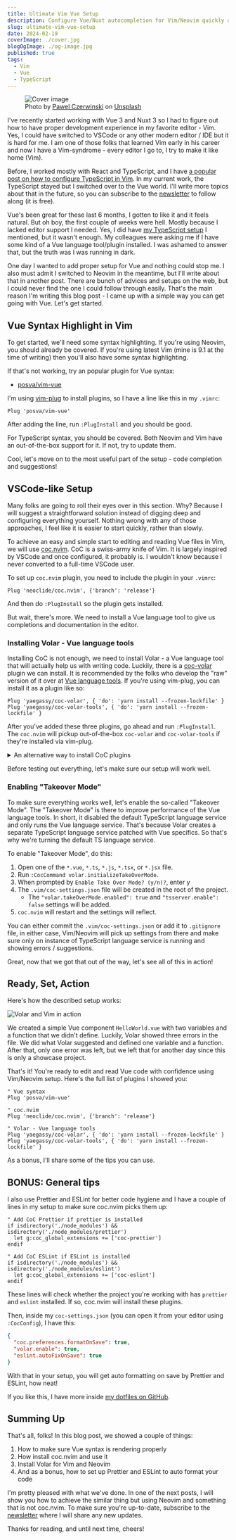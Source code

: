```yaml
---
title: Ultimate Vim Vue Setup
description: Configure Vue/Nuxt autocompletion for Vim/Neovim quickly and without a hassle
slug: ultimate-vim-vue-setup
date: 2024-02-19
coverImage: ./cover.jpg
blogOgImage: ./og-image.jpg
published: true
tags:
  - Vim
  - Vue
  - TypeScript
---
```


<figure>
<img alt="Cover image" src="./cover.jpg" />
<figcaption class="photo-caption">
Photo by <a href="https://unsplash.com/@pawel_czerwinski?utm_content=creditCopyText&utm_medium=referral&utm_source=unsplash">Pawel Czerwinski</a> on <a href="https://unsplash.com/photos/red-and-blue-wallpaper-6lQDFGOB1iw?utm_content=creditCopyText&utm_medium=referral&utm_source=unsplash">Unsplash</a>
</figcaption>
</figure>

I've recently started working with Vue 3 and Nuxt 3 so I had to figure out how to have proper development experience in my favorite editor - Vim. Yes, I could have switched to VSCode or any other modern editor / IDE but it is hard for me. I am one of those folks that learned Vim early in his career and now I have a Vim-syndrome - every editor I go to, I try to make it like home (Vim).

Before, I worked mostly with React and TypeScript, and I have [a popular post on how to configure TypeScript in Vim](/ultimate-vim-typescript-setup). In my current work, the TypeScript stayed but I switched over to the Vue world. I'll write more topics about that in the future, so you can subscribe to the [newsletter](/newsletter) to follow along (it is free).

Vue's been great for these last 6 months, I gotten to like it and it feels natural. But oh boy, the first couple of weeks were hell. Mostly because I lacked editor support I needed. Yes, I did have [my TypeScript setup](/ultimate-vim-typescript-setup) I mentioned, but it wasn't enough. My colleagues were asking me if I have some kind of a Vue language tool/plugin installed. I was ashamed to answer that, but the truth was I was running in dark.

One day I wanted to add proper setup for Vue and nothing could stop me. I also must admit I switched to Neovim in the meantime, but I'll write about that in another post. There are bunch of advices and setups on the web, but I could never find the one I could follow through easily. That's the main reason I'm writing this blog post - I came up with a simple way you can get going with Vue. Let's get started.

## Vue Syntax Highlight in Vim

To get started, we'll need some syntax highlighting. If you're using Neovim, you should already be covered. If you're using latest Vim (mine is 9.1 at the time of writing) then you'll also have some syntax highlighting.

If that's not working, try an popular plugin for Vue syntax:

- [posva/vim-vue](https://github.com/posva/vim-vue)

I'm using [vim-plug](https://github.com/junegunn/vim-plug) to install plugins, so I have a line like this in my `.vimrc`:

```vim
Plug 'posva/vim-vue'
```

After adding the line, run `:PlugInstall` and you should be good.

For TypeScript syntax, you should be covered. Both Neovim and Vim have an out-of-the-box support for it. If not, try to update them.

Cool, let's move on to the most useful part of the setup - code completion and suggestions!

## VSCode-like Setup

Many folks are going to roll their eyes over in this section. Why? Because I will suggest a straightforward solution instead of digging deep and configuring everything yourself. Nothing wrong with any of those approaches, I feel like it is easier to start quickly, rather than slowly.

To achieve an easy and simple start to editing and reading Vue files in Vim, we will use [coc.nvim](https://github.com/neoclide/coc.nvim). CoC is a swiss-army knife of Vim. It is largely inspired by VSCode and once configured, it probably is. I wouldn't know because I never converted to a full-time VSCode user.

To set up `coc.nvim` plugin, you need to include the plugin in your `.vimrc`:

```vim
Plug 'neoclide/coc.nvim', {'branch': 'release'}
```

And then do `:PlugInstall` so the plugin gets installed.

But wait, there's more. We need to install a Vue language tool to give us completions and documentation in the editor.

### Installing Volar - Vue language tools

Installing CoC is not enough, we need to install Volar - a Vue language tool that will actually help us with writing code. Luckily, there is a [coc-volar](https://github.com/yaegassy/coc-volar) plugin we can install. It is recommended by the folks who develop the "raw" version of it over at [Vue language tools](https://github.com/vuejs/language-tools). If you're using vim-plug, you can install it as a plugin like so:

```vim
Plug 'yaegassy/coc-volar', { 'do': 'yarn install --frozen-lockfile' }
Plug 'yaegassy/coc-volar-tools', { 'do': 'yarn install --frozen-lockfile' }
```

After you've added these three plugins, go ahead and run `:PlugInstall`. The `coc.nvim` will pickup out-of-the-box `coc-volar` and `coc-volar-tools` if they're installed via vim-plug.

<details>
<summary>An alternative way to install CoC plugins</summary>

You can also install `coc-volar` and `coc-volar-tools` via these commands:

```vim
:CocInstall @yaegassy/coc-volar
```

and

```vim
:CocInstall @yaegassy/coc-volar-tools
```

</details>

Before testing out everything, let's make sure our setup will work well.

### Enabling "Takeover Mode"

To make sure everything works well, let's enable the so-called "Takeover Mode". The "Takeover Mode" is there to improve performance of the Vue language tools. In short, it disabled the default TypeScript language service and only runs the Vue language service. That's because Volar creates a separate TypeScript language service patched with Vue specifics. So that's why we're turning the default TS language service.

To enable "Takeover Mode", do this:

1. Open one of the `*.vue`, `*.ts`, `*.js`, `*.tsx`, or `*.jsx` file.
2. Run `:CocCommand volar.initializeTakeOverMode`.
3. When prompted by `Enable Take Over Mode? (y/n)?`, enter y
4. The `.vim/coc-settings.json` file will be created in the root of the project.
   - The `"volar.takeOverMode.enabled": true` and `"tsserver.enable": false` settings will be added.
5. `coc.nvim` will restart and the settings will reflect.

You can either commit the `.vim/coc-settings.json` or add it to `.gitignore` file, in either case, Vim/Neovim will pick up settings from there and make sure only on instance of TypeScript language service is running and showing errors / suggestions.

Great, now that we got that out of the way, let's see all of this in action!

## Ready, Set, Action

Here's how the described setup works:

![Volar and Vim in action](./volar-vue-vim-in-action.gif)

We created a simple Vue component `HelloWorld.vue` with two variables and a function that we didn't define. Luckily, Volar showed three errors in the file. We did what Volar suggested and defined one variable and a function. After that, only one error was left, but we left that for another day since this is only a showcase project.

That's it! You're ready to edit and read Vue code with confidence using Vim/Neovim setup. Here's the full list of plugins I showed you:

```vim
" Vue syntax
Plug 'posva/vim-vue'

" coc.nvim
Plug 'neoclide/coc.nvim', {'branch': 'release'}

" Volar - Vue language tools
Plug 'yaegassy/coc-volar', { 'do': 'yarn install --frozen-lockfile' }
Plug 'yaegassy/coc-volar-tools', { 'do': 'yarn install --frozen-lockfile' }
```

As a bonus, I'll share some of the tips you can use.

## BONUS: General tips

I also use Prettier and ESLint for better code hygiene and I have a couple of lines in my setup to make sure coc.nvim picks them up:

```vim
" Add CoC Prettier if prettier is installed
if isdirectory('./node_modules') && isdirectory('./node_modules/prettier')
  let g:coc_global_extensions += ['coc-prettier']
endif

" Add CoC ESLint if ESLint is installed
if isdirectory('./node_modules') && isdirectory('./node_modules/eslint')
  let g:coc_global_extensions += ['coc-eslint']
endif
```

These lines will check whether the project you're working with has `prettier` and `eslint` installed. If so, coc.nvim will install these plugins.

Then, inside my `coc-settings.json` (you can open it from your editor using `:CocConfig`), I have this:

```json
{
  "coc.preferences.formatOnSave": true,
  "volar.enable": true,
  "eslint.autoFixOnSave": true
}
```

With that in your setup, you will get auto formatting on save by Prettier and ESLint, how neat!

If you like this, I have more inside [my dotfiles on GitHub](https://github.com/nikolalsvk/dotfiles/blob/master/nvim/init.vim).

## Summing Up

That's all, folks! In this blog post, we showed a couple of things:

1. How to make sure Vue syntax is rendering properly
2. How install coc.nvim and use it
3. Install Volar for Vim and Neovim
4. And as a bonus, how to set up Prettier and ESLint to auto format your code

I'm pretty pleased with what we've done. In one of the next posts, I will show you how to achieve the similar thing but using Neovim and something that is not coc.nvim. To make sure you're up-to-date, subscribe to the [newsletter](/newsletter) where I will share any new updates.

Thanks for reading, and until next time, cheers!
